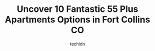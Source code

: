 ---
layout: ampstory
image: https://i0.wp.com/www.depkes.org/wp-content/uploads/2023/06/55-plus-apartments-0-in-fort-collins-co-1685847554.jpeg?resize=640,853
author: techidn
featured: false
description: Discover the impressive array of 55 Plus Apartments options in Fort Collins CO, where you can find 10 of the largest 55 Plus Apartments establishments in the area. From renowned classics to 
title: Uncover 10 Fantastic 55 Plus Apartments Options in Fort Collins CO
cover:
   title: Uncover 10 Fantastic 55 Plus Apartments Options in Fort Collins CO
   subtitle: Rickpate
   background: https://www.depkes.org/wp-content/uploads/2023/06/55-plus-apartments-0-in-fort-collins-co-1685847554.jpeg

pages: 
 - layout: thirds
   top: <h1>#1 Holiday Parkwood Estates</h1>
   bottom: "<p>As a concerned member of the community, I am compelled to write a bad review of this retirement home. The facility has failed miserably in providing a safe and secure env</p>"
   background: https://www.depkes.org/wp-content/uploads/2023/06/55-plus-apartments-1-in-fort-collins-co-1685847555.jpeg
   backgroundblur: true
 - layout: thirds
   top: <h1>#2 Affinity at Fort Collins</h1>
   bottom: "<p>First of all, I would like to say that the maintenance of your apartment is excellent. Whenever there was an issue, the maintenance staff was quick to respond and resolve</p>"
   background: https://www.depkes.org/wp-content/uploads/2023/06/55-plus-apartments-2-in-fort-collins-co-1685847555.jpeg
   cta:
      link: https://www.depkes.org/blog/uncover-10-fantastic-55-plus-apartments-options-in-fort-collins-co/
      text: Uncover 10 Fantastic 55 Plus Apartments Options in Fort Collins CO
 - layout: thirds
   top: <h1>#3 Rigden Farm Senior Living</h1>
   bottom: "<p>2350 Limon Dr, Fort Collins, CO 80525, United States</p>"
   background: https://www.depkes.org/wp-content/uploads/2023/06/55-plus-apartments-3-in-fort-collins-co-1685847555.jpeg
   cta:
      link: https://www.depkes.org/blog/uncover-10-fantastic-55-plus-apartments-options-in-fort-collins-co/
      text: Uncover 10 Fantastic 55 Plus Apartments Options in Fort Collins CO
 - layout: thirds
   top: <h1>#4 Northern Hotel Apartments</h1>
   bottom: "<p>172 N College Ave, Fort Collins, CO 80524, United States</p>"
   background: https://images.unsplash.com/photo-1509114397022-ed747cca3f65?ixlib=rb-4.0.3&ixid=MnwxMjA3fDB8MHxwaG90by1wYWdlfHx8fGVufDB8fHx8&auto=format&fit=crop&w=640&h=853&q=80
   cta:
      link: https://www.depkes.org/blog/uncover-10-fantastic-55-plus-apartments-options-in-fort-collins-co/
      text: Uncover 10 Fantastic 55 Plus Apartments Options in Fort Collins CO
 - layout: thirds
   top: <h1>#5 Oakridge Crossing</h1>
   bottom: "<p>4786 Mcmurry Ave, Fort Collins, CO 80525, United States</p>"
   background: https://images.unsplash.com/photo-1489694553447-4c9339da310d?ixlib=rb-4.0.3&ixid=MnwxMjA3fDB8MHxwaG90by1wYWdlfHx8fGVufDB8fHx8&auto=format&fit=crop&w=640&h=853&q=80
   cta:
      link: https://www.depkes.org/blog/uncover-10-fantastic-55-plus-apartments-options-in-fort-collins-co/
      text: Uncover 10 Fantastic 55 Plus Apartments Options in Fort Collins CO
 - layout: thirds
   top: <h1>#6 The Winslow Independent Living</h1>
   bottom: "<p>909 Centre Ave, Fort Collins, CO 80526, United States</p>"
   background: https://images.unsplash.com/photo-1484589065579-248aad0d8b13?ixlib=rb-4.0.3&ixid=MnwxMjA3fDB8MHxwaG90by1wYWdlfHx8fGVufDB8fHx8&auto=format&fit=crop&w=640&h=853&q=80
   cta:
      link: https://www.depkes.org/blog/uncover-10-fantastic-55-plus-apartments-options-in-fort-collins-co/
      text: Uncover 10 Fantastic 55 Plus Apartments Options in Fort Collins CO
 - layout: thirds
   top: <h1>#7 Good Samaritan Society - Fort Collins Village</h1>
   bottom: "<p>508 W Trilby Rd, Fort Collins, CO 80525, United States</p>"
   background: https://images.unsplash.com/photo-1567095761054-7a02e69e5c43?ixlib=rb-4.0.3&ixid=MnwxMjA3fDB8MHxwaG90by1wYWdlfHx8fGVufDB8fHx8&auto=format&fit=crop&w=640&h=853&q=80
   cta:
      link: https://www.depkes.org/blog/uncover-10-fantastic-55-plus-apartments-options-in-fort-collins-co/
      text: Uncover 10 Fantastic 55 Plus Apartments Options in Fort Collins CO
 - layout: thirds
   middle: Continue reading...
   background: https://images.unsplash.com/photo-1615749413727-825b59a857b5?ixlib=rb-4.0.3&ixid=MnwxMjA3fDB8MHxwaG90by1wYWdlfHx8fGVufDB8fHx8&auto=format&fit=crop&w=640&h=853&q=80
   cta:
      link: https://www.depkes.org/blog/uncover-10-fantastic-55-plus-apartments-options-in-fort-collins-co/
      text: Uncover 10 Fantastic 55 Plus Apartments Options in Fort Collins CO
      
---